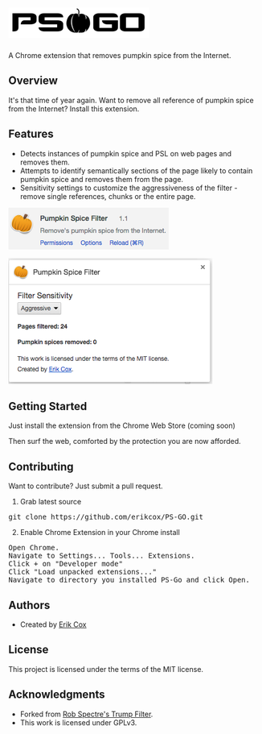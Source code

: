 ![PS GO](images/psgo.png)
================================
A Chrome extension that removes pumpkin spice from the Internet.


Overview
--------------------------
It's that time of year again. Want to remove all reference of pumpkin spice from the Internet? Install this extension.


Features
--------------------------

* Detects instances of pumpkin spice and PSL on web pages and removes them.
* Attempts to identify semantically sections of the page likely to contain pumpkin spice and removes them from the page.
* Sensitivity settings to customize the aggressiveness of the filter - remove single references, chunks or the entire page.

![extension](images/extension.png)

![options](images/options.png)

Getting Started
--------------------------

Just install the extension from the Chrome Web
Store (coming soon)

Then surf the web, comforted by the protection you are now afforded.


Contributing
-------------------------
Want to contribute? Just submit a pull request.

1) Grab latest source
<pre>
git clone https://github.com/erikcox/PS-GO.git
</pre>

2) Enable Chrome Extension in your Chrome install
<pre>
Open Chrome.
Navigate to Settings... Tools... Extensions.
Click + on "Developer mode"
Click "Load unpacked extensions..."
Navigate to directory you installed PS-Go and click Open.
</pre>


Authors
-------------------------

* Created by [Erik Cox](http://ecox.rocks/about/)

License
-------------------------
This project is licensed under the terms of the MIT license.

Acknowledgments
-------------------------
* Forked from [Rob Spectre's Trump Filter](https://github.com/RobSpectre/Trump-Filter).
* This work is licensed under GPLv3.
